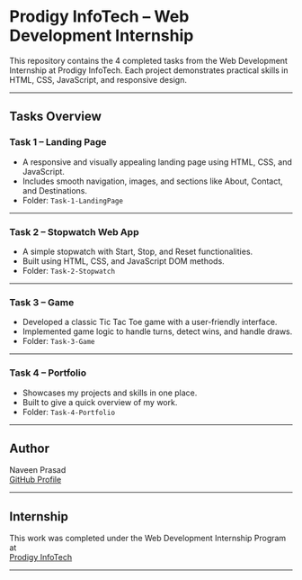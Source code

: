 # Prodigy InfoTech – Web Development Internship

This repository contains the 4 completed tasks from the Web Development Internship at Prodigy InfoTech. Each project demonstrates practical skills in HTML, CSS, JavaScript, and responsive design.

---

## Tasks Overview

### Task 1 – Landing Page
- A responsive and visually appealing landing page using HTML, CSS, and JavaScript.
- Includes smooth navigation, images, and sections like About, Contact, and Destinations.
- Folder: `Task-1-LandingPage`

---

### Task 2 – Stopwatch Web App
- A simple stopwatch with Start, Stop, and Reset functionalities.
- Built using HTML, CSS, and JavaScript DOM methods.
- Folder: `Task-2-Stopwatch`

---

### Task 3 – Game
- Developed a classic Tic Tac Toe game with a user-friendly interface.
- Implemented game logic to handle turns, detect wins, and handle draws.
- Folder: `Task-3-Game`

---

### Task 4 – Portfolio
- Showcases my projects and skills in one place.
- Built to give a quick overview of my work.
- Folder: `Task-4-Portfolio`

---

## Author

Naveen Prasad  
[GitHub Profile](https://github.com/naveenprasadbk)

---

## Internship

This work was completed under the Web Development Internship Program at  
[Prodigy InfoTech](https://prodigyinfotech.dev/)

---
